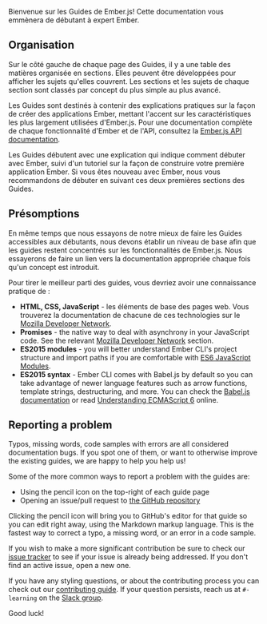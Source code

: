 Bienvenue sur les Guides de Ember.js! Cette documentation vous emmènera de débutant à expert Ember.

## Organisation

Sur le côté gauche de chaque page des Guides, il y a une table des matières organisée en sections. Elles peuvent être développées pour afficher les sujets qu'elles couvrent. Les sections et les sujets de chaque section sont classés par concept du plus simple au plus avancé.

Les Guides sont destinés à contenir des explications pratiques sur la façon de créer des applications Ember, mettant l'accent sur les caractéristiques les plus largement utilisées d'Ember.js. Pour une documentation complète de chaque fonctionnalité d'Ember et de l'API, consultez la [Ember.js API documentation](http://emberjs.com/api/).

Les Guides débutent avec une explication qui indique comment débuter avec Ember, suivi d'un tutoriel sur la façon de construire votre première application Ember. Si vous êtes nouveau avec Ember, nous vous recommandons de débuter en suivant ces deux premières sections des Guides.

## Présomptions

En même temps que nous essayons de notre mieux de faire les Guides accessibles aux débutants, nous devons établir un niveau de base afin que les guides restent concentrés sur les fonctionnalités de Ember.js. Nous essayerons de faire un lien vers la documentation appropriée chaque fois qu'un concept est introduit.

Pour tirer le meilleur parti des guides, vous devriez avoir une connaissance pratique de :

* **HTML, CSS, JavaScript** - les éléments de base des pages web. Vous trouverez la documentation de chacune de ces technologies sur le [Mozilla Developer Network](https://developer.mozilla.org/en-US/docs/Web).
* **Promises** - the native way to deal with asynchrony in your JavaScript code. See the relevant [Mozilla Developer Network](https://developer.mozilla.org/en-US/docs/Web/JavaScript/Reference/Global_Objects/Promise) section.
* **ES2015 modules** - you will better understand Ember CLI's project structure and import paths if you are comfortable with [ES6 JavaScript Modules](http://jsmodules.io/).
* **ES2015 syntax** - Ember CLI comes with Babel.js by default so you can take advantage of newer language features such as arrow functions, template strings, destructuring, and more. You can check the [Babel.js documentation](https://babeljs.io/docs/learn-es2015/) or read [Understanding ECMAScript 6](https://leanpub.com/understandinges6/read) online.

## Reporting a problem

Typos, missing words, code samples with errors are all considered documentation bugs. If you spot one of them, or want to otherwise improve the existing guides, we are happy to help you help us!

Some of the more common ways to report a problem with the guides are:

* Using the pencil icon on the top-right of each guide page
* Opening an issue/pull request to [the GitHub repository](https://github.com/emberjs/guides/)

Clicking the pencil icon will bring you to GitHub's editor for that guide so you can edit right away, using the Markdown markup language. This is the fastest way to correct a typo, a missing word, or an error in a code sample.

If you wish to make a more significant contribution be sure to check our [issue tracker](https://github.com/emberjs/guides/issues) to see if your issue is already being addressed. If you don't find an active issue, open a new one.

If you have any styling questions, or about the contributing process you can check out our [contributing guide](https://github.com/emberjs/guides/blob/master/CONTRIBUTING.md). If your question persists, reach us at `#-learning` on the [Slack group](https://ember-community-slackin.herokuapp.com/).

Good luck!
